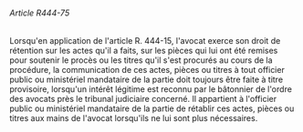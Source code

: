 ###### Article R444-75

Lorsqu'en application de l'article R. 444-15, l'avocat exerce son droit de rétention sur les actes qu'il a faits, sur les pièces qui lui ont été remises pour soutenir le procès ou les titres qu'il s'est procurés au cours de la procédure, la communication de ces actes, pièces ou titres à tout officier public ou ministériel mandataire de la partie doit toujours être faite à titre provisoire, lorsqu'un intérêt légitime est reconnu par le bâtonnier de l'ordre des avocats près le tribunal judiciaire concerné. Il appartient à l'officier public ou ministériel mandataire de la partie de rétablir ces actes, pièces ou titres aux mains de l'avocat lorsqu'ils ne lui sont plus nécessaires.

